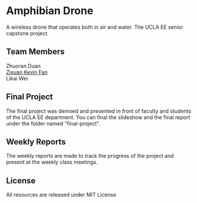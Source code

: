 # Amphibian Drone
A wireless drone that operates both in air and water. The UCLA EE senior capstone project.  

## Team Members
Zhuoran Duan  
[Zixuan Kevin Fan](http://kfan.io)  
Likai Wei  

## Final Project
The final project was demoed and presented in front of faculty and students of the UCLA EE department. You can final the slideshow and the final report under the folder named "final-project".  

## Weekly Reports
The weekly reports are made to track the progress of the project and present at the weekly class meetings.  

## License
All resources are released under MIT License  
